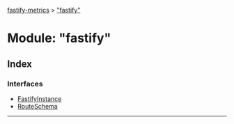 [fastify-metrics](../README.md) > ["fastify"](../modules/_fastify_.md)

# Module: "fastify"

## Index

### Interfaces

* [FastifyInstance](../interfaces/_fastify_.fastifyinstance.md)
* [RouteSchema](../interfaces/_fastify_.routeschema.md)

---

